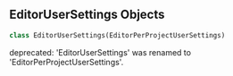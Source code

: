 ## EditorUserSettings Objects

```python
class EditorUserSettings(EditorPerProjectUserSettings)
```

deprecated: 'EditorUserSettings' was renamed to 'EditorPerProjectUserSettings'.

<a id="unreal.DataValidationChangelist"></a>